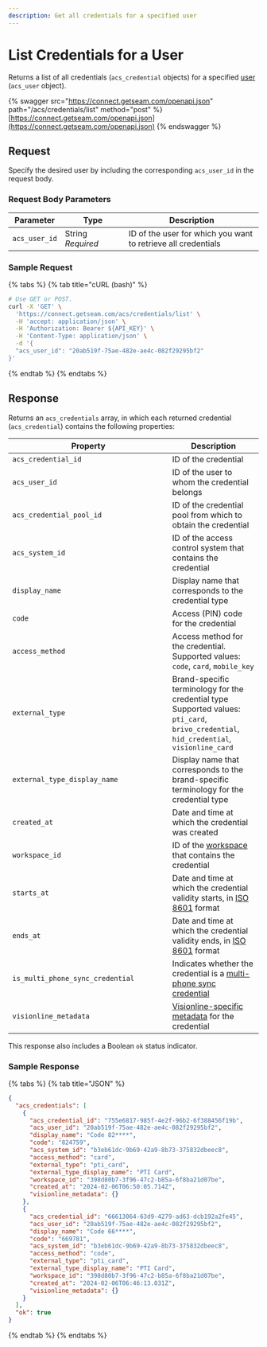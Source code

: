 ```yaml
---
description: Get all credentials for a specified user
---
```


# List Credentials for a User

Returns a list of all credentials (`acs_credential` objects) for a specified [user](../../../products/access-systems/#what-is-a-user) (`acs_user` object).

{% swagger src="https://connect.getseam.com/openapi.json" path="/acs/credentials/list" method="post" %}
[https://connect.getseam.com/openapi.json](https://connect.getseam.com/openapi.json)
{% endswagger %}

## Request

Specify the desired user by including the corresponding `acs_user_id` in the request body.

### Request Body Parameters

<table><thead><tr><th>Parameter</th><th width="112.33333333333331">Type</th><th>Description</th></tr></thead><tbody><tr><td><code>acs_user_id</code></td><td>String<br><em>Required</em></td><td>ID of the user for which you want to retrieve all credentials</td></tr></tbody></table>

### Sample Request

{% tabs %}
{% tab title="cURL (bash)" %}
```bash
# Use GET or POST.
curl -X 'GET' \
  'https://connect.getseam.com/acs/credentials/list' \
  -H 'accept: application/json' \
  -H 'Authorization: Bearer ${API_KEY}' \
  -H 'Content-Type: application/json' \
  -d '{
  "acs_user_id": "20ab519f-75ae-482e-ae4c-082f29295bf2"
}'
```
{% endtab %}
{% endtabs %}

## Response

Returns an `acs_credentials` array, in which each returned credential (`acs_credential`) contains the following properties:

<table><thead><tr><th width="306">Property</th><th>Description</th></tr></thead><tbody><tr><td><code>acs_credential_id</code></td><td>ID of the credential</td></tr><tr><td><code>acs_user_id</code></td><td>ID of the user to whom the credential belongs</td></tr><tr><td><code>acs_credential_pool_id</code></td><td>ID of the credential pool from which to obtain the credential</td></tr><tr><td><code>acs_system_id</code></td><td>ID of the access control system that contains the credential</td></tr><tr><td><code>display_name</code></td><td>Display name that corresponds to the credential type</td></tr><tr><td><code>code</code></td><td>Access (PIN) code for the credential</td></tr><tr><td><code>access_method</code></td><td>Access method for the credential. Supported values: <code>code</code>, <code>card</code>, <code>mobile_key</code></td></tr><tr><td><code>external_type</code></td><td>Brand-specific terminology for the credential type<br>Supported values: <code>pti_card</code>, <code>brivo_credential</code>, <code>hid_credential</code>, <code>visionline_card</code></td></tr><tr><td><code>external_type_display_name</code></td><td>Display name that corresponds to the brand-specific terminology for the credential type</td></tr><tr><td><code>created_at</code></td><td>Date and time at which the credential was created</td></tr><tr><td><code>workspace_id</code></td><td>ID of the <a href="../../../core-concepts/workspaces/">workspace</a> that contains the credential</td></tr><tr><td><code>starts_at</code></td><td>Date and time at which the credential validity starts, in <a href="https://www.iso.org/iso-8601-date-and-time-format.html">ISO 8601</a> format</td></tr><tr><td><code>ends_at</code></td><td>Date and time at which the credential validity ends, in <a href="https://www.iso.org/iso-8601-date-and-time-format.html">ISO 8601</a> format</td></tr><tr><td><code>is_multi_phone_sync_credential</code></td><td>Indicates whether the credential is a <a href="../../../products/mobile-access-in-development/issuing-mobile-credentials-from-an-access-control-system.md#what-are-multi-phone-sync-credentials">multi-phone sync credential</a></td></tr><tr><td><code>visionline_metadata</code></td><td><a href="list-credentials-for-user.md#visionline_metadata-properties">Visionline-specific metadata</a> for the credential</td></tr></tbody></table>

This response also includes a Boolean `ok` status indicator.

### Sample Response

{% tabs %}
{% tab title="JSON" %}
```json
{
  "acs_credentials": [
    {
      "acs_credential_id": "755e6817-985f-4e2f-96b2-6f388456f19b",
      "acs_user_id": "20ab519f-75ae-482e-ae4c-082f29295bf2",
      "display_name": "Code 82****",
      "code": "824759",
      "acs_system_id": "b3eb61dc-9b69-42a9-8b73-375832dbeec8",
      "access_method": "card",
      "external_type": "pti_card",
      "external_type_display_name": "PTI Card",
      "workspace_id": "398d80b7-3f96-47c2-b85a-6f8ba21d07be",
      "created_at": "2024-02-06T06:50:05.714Z",
      "visionline_metadata": {}
    },
    {
      "acs_credential_id": "66613064-63d9-4279-ad63-dcb192a2fe45",
      "acs_user_id": "20ab519f-75ae-482e-ae4c-082f29295bf2",
      "display_name": "Code 66****",
      "code": "669781",
      "acs_system_id": "b3eb61dc-9b69-42a9-8b73-375832dbeec8",
      "access_method": "code",
      "external_type": "pti_card",
      "external_type_display_name": "PTI Card",
      "workspace_id": "398d80b7-3f96-47c2-b85a-6f8ba21d07be",
      "created_at": "2024-02-06T06:46:13.031Z",
      "visionline_metadata": {}
    }
  ],
  "ok": true
}
```
{% endtab %}
{% endtabs %}
